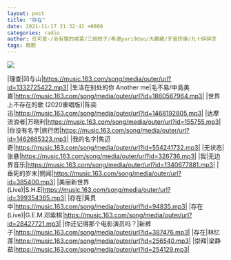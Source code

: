 ```yaml
---
layout: post
title: "存在"
date: 2021-11-17 21:32:41 +0800
categories: radio
author: 任可爱-/会有猫的咸菜/三絲餃子/希澈yuri9doo/大藏藏/牙膏挤爆/九十碎碎念
tags: 敢敢
---
```

![]({{site.baseurl}}/images/cover_20211117.jpg)

|理查|凹与山|https://music.163.com/song/media/outer/url?id=1332725422.mp3|
|生活在别处的你 Another me|毛不易/中島美嘉|https://music.163.com/song/media/outer/url?id=1860567964.mp3|
|世界上不存在的歌 (2020重唱版)|陈奕迅|https://music.163.com/song/media/outer/url?id=1468192805.mp3|
|达摩流浪者|万晓利|https://music.163.com/song/media/outer/url?id=155755.mp3|
|你没有名字|旅行团|https://music.163.com/song/media/outer/url?id=1462665323.mp3|
|我的名字|焦迈奇|https://music.163.com/song/media/outer/url?id=554241732.mp3|
|无状态|张悬|https://music.163.com/song/media/outer/url?id=326736.mp3|
|我|无边界音乐|https://music.163.com/song/media/outer/url?id=1340677881.mp3|
|垂死的岁末|惘闻|https://music.163.com/song/media/outer/url?id=385400.mp3|
|美丽新世界(Live)|S.H.E|https://music.163.com/song/media/outer/url?id=399354365.mp3|
|存在|黄贯中|https://music.163.com/song/media/outer/url?id=94835.mp3|
|存在 (Live)|G.E.M.邓紫棋|https://music.163.com/song/media/outer/url?id=28427721.mp3|
|你还记得那个电影演员吗？|新裤子|https://music.163.com/song/media/outer/url?id=387476.mp3|
|存在|林忆莲|https://music.163.com/song/media/outer/url?id=256540.mp3|
|崇拜|梁静茹|https://music.163.com/song/media/outer/url?id=254129.mp3|

